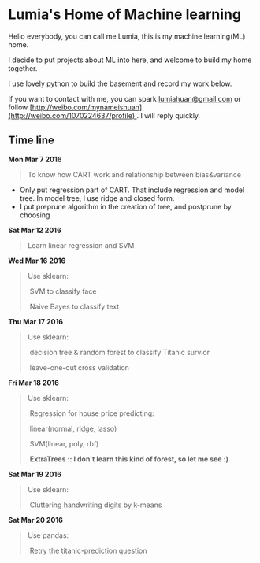 # Lumia's Home of Machine learning

Hello everybody, you can call me Lumia, this is my machine learning(ML) home.

I decide to put projects about ML into here, and welcome to build my home together.

I use lovely python to build the basement and record my work below.

If you want to contact with me, you can spark lumiahuan@gmail.com or follow [http://weibo.com/mynameishuan](http://weibo.com/1070224637/profile) . I will reply quickly.

## Time line

**Mon Mar 7 2016**

> To know how CART work and relationship between bias&variance

* Only put regression part of CART. That include regression and model tree. In model tree, I use ridge and closed form.
* I put preprune algorithm in the creation of tree, and postprune by choosing

**Sat Mar 12 2016**

> Learn linear regression and SVM

**Wed Mar 16 2016**

> Use sklearn:
> 
> ​	SVM to classify face
> 
> ​	Naive Bayes to classify text

**Thu Mar 17 2016**

> Use sklearn:
> 
> ​	decision tree & random forest to classify Titanic survior
> 
> ​	leave-one-out cross validation

**Fri Mar 18 2016**

> Use sklearn:
> 
> ​	Regression for house price predicting:
> 
> ​		linear(normal, ridge, lasso)
> 
> ​		SVM(linear, poly, rbf)
> 
> ​		**ExtraTrees :: I don't learn this kind of forest, so let me see :)**

**Sat Mar 19 2016**

> Use sklearn:
> 
> ​	Cluttering handwriting digits by k-means

**Sat Mar 20 2016**

> Use pandas:
> 
> ​	Retry the titanic-prediction question

